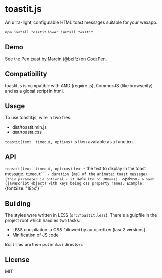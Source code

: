 # toastit.js

An ultra-light, configurable HTML toast messages suitable for your webapp.

```npm install toastit```
```bower install toastit```

## Demo

<p data-height="268" data-theme-id="0" data-slug-hash="OVQewR" data-default-tab="result" data-user="belfz" class='codepen'>See the Pen <a href='http://codepen.io/belfz/pen/OVQewR/'>toast</a> by Marcin (<a href='http://codepen.io/belfz'>@belfz</a>) on <a href='http://codepen.io'>CodePen</a>.</p>
<script async src="//assets.codepen.io/assets/embed/ei.js"></script>

## Compatibility

toastit.js is compatible with AMD (require.js), CommonJS (like browserify) and as a global script in html.

## Usage

To use toastit.js, wire in two files:
- dist/toastit.min.js
- dist/toastit.css

```toastit(text, timeout, options)``` is then available as a function.

## API

```toastit(text, timeout, options)```
```text``` - the text to display in the toast message.
```timeout`` - duration [ms] of the animated toast messages (this parameter is optional - it defaults to 3000ms).
```options``` - a hash (javascript object) with keys being css property names. Example: ```{fontSize: '18px'}```

## Building

The styles were written in LESS (```src/toastit.less```). There's a gulpfile in the project root which handles two tasks:
- LESS compilation to CSS followed by autoprefixer [last 2 versions]
- Minification of JS code

Built files are then put in ```dist``` directory.

## License
MIT